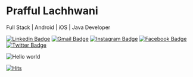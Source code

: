 # Prafful Lachhwani
Full Stack | Android | iOS | Java Developer

   [![Linkedin Badge](https://img.shields.io/badge/-Linkedin-blue?style=flat-square&logo=Linkedin&logoColor=white&link=https://linkedin.com/in/prafful98)](https://linkedin.com/in/prafful98)  [![Gmail Badge](https://img.shields.io/badge/-Gmail-c14438?style=flat-square&logo=Gmail&logoColor=white&link=mailto:prafful.lachhwani@gmail.com)](mailto:prafful.lachhwani@gmail.com)
   [![Instagram Badge](https://img.shields.io/badge/-Instagram-purple?style=flat&logo=instagram&logoColor=white&link=https://instagram.com/prafful_lachhwani)](https://instagram.com/prafful_lachhwani) 
   [![Facebook Badge](https://img.shields.io/badge/-Facebook-036be4?style=flat-square&logo=Facebook&logoColor=white&link=https://facebook.com/prafful98)](https://facebook.com/praffulx)
  [![Twitter Badge](https://img.shields.io/badge/-Twitter-1ca0f1?style=flat-square&labelColor=1ca0f1&logo=twitter&logoColor=white&link=https://twitter.com/prafful1998)](https://twitter.com/PraffulX) 
  
<img src="https://raw.githubusercontent.com/prafful98/prafful98/master/banner.png" alt="Hello world">

[![Hits](https://hits.seeyoufarm.com/api/count/incr/badge.svg?url=https%3A%2F%2Fgithub.com%2Fprafful98&count_bg=%2379C83D&title_bg=%23555555&title=Profile%20Visitors&edge_flat=false)](https://hits.seeyoufarm.com)
